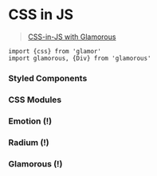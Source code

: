 # CSS in JS

> [CSS-in-JS with Glamorous](https://egghead.io/lessons/css-write-css-in-js-with-glamorous)

```
import {css} from 'glamor'
import glamorous, {Div} from 'glamorous'
```

### Styled Components

### CSS Modules

### Emotion (!)

### Radium (!)

### Glamorous (!)
